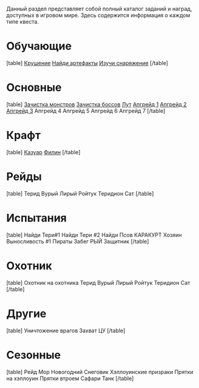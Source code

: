 Данный раздел представляет собой полный каталог заданий и наград, доступных в игровом мире. Здесь содержится информация о каждом типе квеста.

# Обучающие
[table]
[Крушение](/sys/tasks/the-crash)
[Найди артефакты](/sys/tasks/find-the-artifacts)
[Изучи снаряжение](/sys/tasks/study-the-equipment)
[/table]
# Основные
[table]
[Зачистка монстров](/sys/tasks/destroy-monsters)
[Зачистка боссов](/sys/tasks/destroy-bosses)
[Лут](/sys/tasks/loot)
[Апгрейд 1](/sys/tasks/up1)
[Апгрейд 2](/sys/tasks/up2)
[Апгрейд 3](/sys/tasks/up3)
Апгрейд 4
Апгрейд 5
Апгрейд 6
Апгрейд 7
[/table]
# Крафт
[table]
[Казуар](/sys/tasks/cassowary)
[Филин](/sys/tasks/filin)
[/table]
# Рейды
[table]
Терид
Вурый
Лирый
Ройтук
Теридион
Сат
[/table]
# Испытания
[table]
Найди Тери#1
Найди Тери #2
Найди Псов
КАРАКУРТ
Хозяин
Выносливость #1
Пираты
Забег РЫЙ
Защитник
[/table]
# Охотник
[table]
Охотник на охотника
Терид
Вурый
Лирый
Ройтук
Теридион
Сат
[/table]
# Другие
[table]
Уничтожение врагов
Захват ЦУ
[/table]
# Сезонные
[table]
Рейд Мор
Новогодний Снеговик
Хэллоуинские призраки
Прятки на хэллоуин
Прятки втроем
Сафари
Танк
[/table]